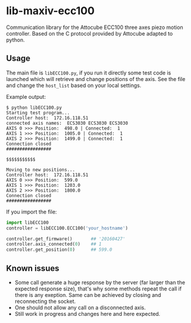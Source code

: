 # lib-maxiv-ecc100

Communication library for the Attocube ECC100 three axes piezo motion controller.
Based on the C protocol provided by Attocube adapted to python.

## Usage

The main file is `libECC100.py`, if you run it directly some test code is launched which will retrieve and change positions of the axis. See the file and change the `host_list` based on your local settings.

Example output:

```
$ python libECC100.py
Starting test program...
Controller host:  172.16.118.51
connected axis names:  ECS3030 ECS3030 ECS3030
AXIS 0 >>> Position:  498.0 | Connected:  1
AXIS 1 >>> Position:  1005.0 | Connected:  1
AXIS 2 >>> Position:  1499.0 | Connected:  1
Connection closed
#################

$$$$$$$$$$$

Moving to new positions...
Controller host:  172.16.118.51
AXIS 0 >>> Position:  599.0
AXIS 1 >>> Position:  1203.0
AXIS 2 >>> Position:  1800.0
Connection closed
#################
```

If you import the file:
```python
import libECC100
controller = libECC100.ECC100('your_hostname')

controller.get_firmware()  		## '20160427'
controller.axis_connected(0) 	## 1
controller.get_position(0)  	## 599.0
```



## Known issues

* Some call generate a huge response by the server (far larger than the expected response size), that's why some methods repeat the call if there is any exeption. Same can be achieved by closing and reconnecting the socket.
* One should not allow any call on a disconnected axis.
* Still work in progress and changes here and here expected.
